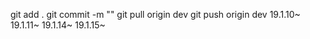 git add .
git commit -m ""
git pull origin dev
git push origin dev
19.1.10~
19.1.11~
19.1.14~
19.1.15~
